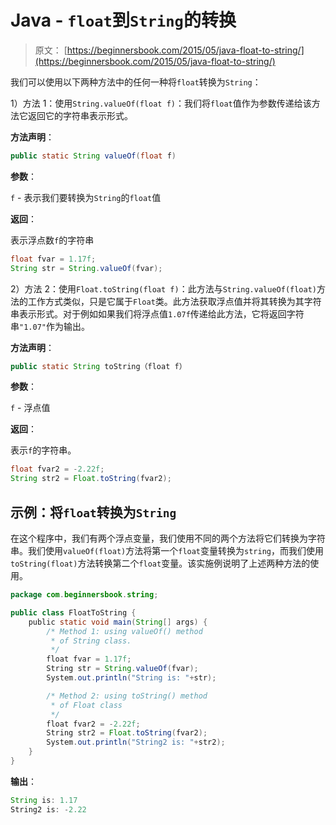 # Java - `float`到`String`的转换

> 原文： [https://beginnersbook.com/2015/05/java-float-to-string/](https://beginnersbook.com/2015/05/java-float-to-string/)

我们可以使用以下两种方法中的任何一种将`float`转换为`String`：

1）方法 1：使用`String.valueOf(float f)`：我们将`float`值作为参数传递给该方法它返回它的字符串表示形式。

**方法声明**：

```java
public static String valueOf(float f)
```

**参数**：

`f` - 表示我们要转换为`String`的`float`值

**返回**：

表示浮点数`f`的字符串

```java
float fvar = 1.17f;
String str = String.valueOf(fvar);
```

2）方法 2：使用`Float.toString(float f)`：此方法与`String.valueOf(float)`方法的工作方式类似，只是它属于`Float`类。此方法获取浮点值并将其转换为其字符串表示形式。对于例如如果我们将浮点值`1.07f`传递给此方法，它将返回字符串`"1.07"`作为输出。

**方法声明**：

```java
public static String toString（float f）
```

**参数**：

`f` - 浮点值

**返回**：

表示`f`的字符串。

```java
float fvar2 = -2.22f;
String str2 = Float.toString(fvar2);
```

## 示例：将`float`转换为`String`

在这个程序中，我们有两个浮点变量，我们使用不同的两个方法将它们转换为字符串。我们使用`valueOf(float)`方法将第一个`float`变量转换为`string`，而我们使用`toString(float)`方法转换第二个`float`变量。该实施例说明了上述两种方法的使用。

```java
package com.beginnersbook.string;

public class FloatToString {
    public static void main(String[] args) {
        /* Method 1: using valueOf() method
         * of String class.
         */
        float fvar = 1.17f;
        String str = String.valueOf(fvar);
        System.out.println("String is: "+str);

        /* Method 2: using toString() method 
         * of Float class
         */
        float fvar2 = -2.22f;
        String str2 = Float.toString(fvar2);
        System.out.println("String2 is: "+str2);
    }
}
```

**输出**：

```java
String is: 1.17
String2 is: -2.22
```
